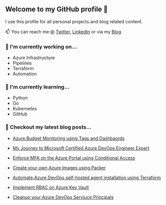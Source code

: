## Welcome to my GitHub profile 👋

I use this profile for all personal projects and blog related content.

📫 You can reach me @ [Twitter](https://twitter.com/OfficialCookJ), [LinkedIn](https://www.linkedin.com/in/cookjames) or via my [Blog](https://jamescook.dev)

### 🔭 I'm currently working on...

- Azure Infrastructure
- Pipelines
- Terraform
- Automation

### 🌱 I'm currently learning...

- Python
- Go
- Kubernetes
- GitHub

### 📰 Checkout my latest blog posts...

- [Azure Budget Monitoring using Tags and Dashbaords](https://jamescook.dev/azure-budget-monitoring-using-tags-and-dashboards)

- [My Journey to Microsoft Certified Azure DevOps Engineer Expert](https://jamescook.dev/my-journey-azure-devops-expert)

- [Enforce MFA on the Azure Portal using Conditional Access](https://jamescook.dev/mfa-on-azure-portal)

- [Create your own Azure Images using Packer](https://jamescook.dev/azure-images-using-packer)

- [Automate Azure DevOps self-hosted agent installation using Terraform](https://jamescook.dev/azuredevops-linux-agent-install-using-terraform)

- [Implement RBAC on Azure Key Vault](https://jamescook.dev/implement-rbac-on-azure-key-vault)

- [Cleanup your Azure DevOps Serviuce Principals](https://jamescook.dev/cleanup-azure-devops-service-principals)
